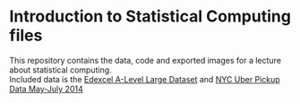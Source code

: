 # Introduction to Statistical Computing files
This repository contains the data, code and exported images for a lecture about statistical computing.  
Included data is the [Edexcel A-Level Large Dataset](https://qualifications.pearson.com/en/qualifications/edexcel-a-levels/mathematics-2017.coursematerials.html#filterQuery=category:Pearson-UK:Category%2FSpecification-and-sample-assessments) and [NYC Uber Pickup Data May-July 2014](https://github.com/fivethirtyeight/uber-tlc-foil-response)